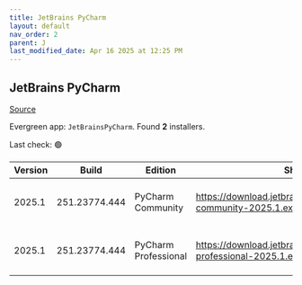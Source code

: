 ```yaml
---
title: JetBrains PyCharm
layout: default
nav_order: 2
parent: J
last_modified_date: Apr 16 2025 at 12:25 PM
---
```


## JetBrains PyCharm

[Source](https://www.jetbrains.com/)

Evergreen app: `JetBrainsPyCharm`. Found **2** installers.

Last check: 🟢

| Version | Build         | Edition              | Sha256                                                                       | Date      | Size      | Type | URI                                                                                                                                            |
| ------- | ------------- | -------------------- | ---------------------------------------------------------------------------- | --------- | --------- | ---- | ---------------------------------------------------------------------------------------------------------------------------------------------- |
| 2025.1  | 251.23774.444 | PyCharm Community    | https://download.jetbrains.com/python/pycharm-community-2025.1.exe.sha256    | 16/4/2025 | 650313896 | exe  | [https://download.jetbrains.com/python/pycharm-community-2025.1.exe](https://download.jetbrains.com/python/pycharm-community-2025.1.exe)       |
| 2025.1  | 251.23774.444 | PyCharm Professional | https://download.jetbrains.com/python/pycharm-professional-2025.1.exe.sha256 | 16/4/2025 | 865370464 | exe  | [https://download.jetbrains.com/python/pycharm-professional-2025.1.exe](https://download.jetbrains.com/python/pycharm-professional-2025.1.exe) |
